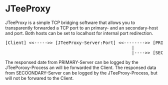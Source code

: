 # JTeeProxy
JTeeProxy is a simple TCP bridging software that allows you to transparently forwarded a TCP port to an primary- and an secondary-host and port. Both hosts can be set to localhost for internal port redirection.
<pre>
[Client] <<----->> [JTeeProxy-Server:Port] <<-------->> [PRIMARY-Server:Port]
                                                |
                                                |---->> [SECONDARY-Server:Port]
</pre>
The responsed date from PRIMARY-Server can be logged by the JTeePoroxy-Process an will be forwarded the Client.
The responsed data from SECOONDARY-Server can be logged by the JTeeProxy-Process, but will not be forwared to the Client.
